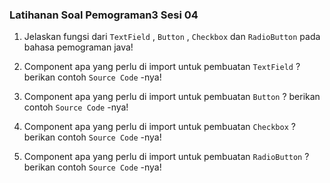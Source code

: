 ### Latihanan Soal Pemograman3 Sesi 04 ###

1. Jelaskan fungsi dari `TextField` , `Button` , `Checkbox` dan `RadioButton` pada bahasa pemograman java!

2. Component apa yang perlu di import untuk pembuatan `TextField` ? berikan contoh `Source Code` -nya!

3. Component apa yang perlu di import untuk pembuatan `Button` ? berikan contoh `Source Code` -nya! 

4. Component apa yang perlu di import untuk pembuatan `Checkbox` ? berikan contoh `Source Code` -nya! 

5. Component apa yang perlu di import untuk pembuatan `RadioButton` ? berikan contoh `Source Code` -nya! 
